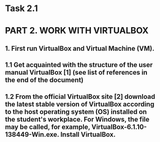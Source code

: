 #  #####################
#       Task 2.1
# #######################
# PART 2. WORK WITH VIRTUALBOX
## 1. First run VirtualBox and Virtual Machine (VM). 
##   1.1 Get acquainted with the structure of the user manual VirtualBox [1] (see list of references in the end of the document) 
##   1.2 From the official VirtualBox site [2] download the latest stable version of VirtualBox according to the host operating system (OS) installed on the student's workplace. For    Windows, the file may be called, for example, VirtualBox-6.1.10-138449-Win.exe. Install VirtualBox. 



